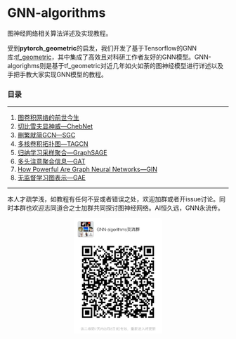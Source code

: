 # GNN-algorithms
图神经网络相关算法详述及实现教程。

受到**pytorch_geometric**的启发，我们开发了基于Tensorflow的GNN库:[tf_geometric](https://github.com/CrawlScript/tf_geometric)，其中集成了高效且对科研工作者友好的GNN模型。GNN-algorighms则是基于tf_geometric对近几年如火如荼的图神经模型进行详述以及手把手教大家实现GNN模型的教程。

### 目录

***

1. [图卷积网络的前世今生](https://github.com/wangyouze/GNN-algorithms/tree/master/GCN%E7%9A%84%E5%89%8D%E4%B8%96%E4%BB%8A%E7%94%9F)
2. [切比雪夫显神威—ChebNet](https://github.com/wangyouze/GNN-algorithms/tree/master/chebNet-%E5%88%87%E6%AF%94%E9%9B%AA%E5%A4%AB%E5%A4%9A%E9%A1%B9%E5%BC%8F%E8%BF%91%E4%BC%BC%E5%9B%BE%E5%8D%B7%E7%A7%AF%E6%A0%B8)
3. [删繁就简GCN—SGC](https://github.com/wangyouze/GNN-algorithms/tree/master/SGC-%E7%AE%80%E5%8C%96GCN)
4. [多核卷积拓扑图—TAGCN](https://github.com/wangyouze/GNN-algorithms/tree/master/TAGCN-%E9%83%A8%E5%88%86%E8%BF%98%E5%8E%9FGCN%E5%AF%B9%E5%8D%B7%E7%A7%AF%E6%A0%B8%E7%9A%84%E7%AE%80%E5%8C%96)
5. [归纳学习采样聚合—GraphSAGE](https://github.com/wangyouze/GNN-algorithms/tree/master/GraphSAGE-%E5%AD%A6%E4%B9%A0%E8%81%9A%E5%90%88%E5%87%BD%E6%95%B0)
6. [多头注意聚合信息—GAT](https://github.com/wangyouze/GNN-algorithms/tree/master/GAT-%E6%B3%A8%E6%84%8F%E5%8A%9B%E6%9C%BA%E5%88%B6%E5%9C%A8%E5%9B%BE%E4%B8%8A%E7%9A%84%E5%BA%94%E7%94%A8)
7. [How Powerful Are Graph Neural Networks—GIN](https://github.com/wangyouze/GNN-algorithms/tree/master/ChebyNet-%E5%88%87%E6%AF%94%E9%9B%AA%E5%A4%AB%E5%A4%9A%E9%A1%B9%E5%BC%8F%E8%BF%91%E4%BC%BC%E5%9B%BE%E5%8D%B7%E7%A7%AF%E6%A0%B8)
8. [无监督学习图表示—GAE](https://github.com/CrawlScript/TensorFlow-GAE-Tutorial)





***

本人才疏学浅，如教程有任何不妥或者错误之处，欢迎加群或者开issue讨论。同时本群也欢迎志同道合之士加群共同探讨图神经网络。AI恒久远，GNN永流传。

<div align=center>
    <img src="GNN_algorithms.png" width = "200" height = "" alt="" />









